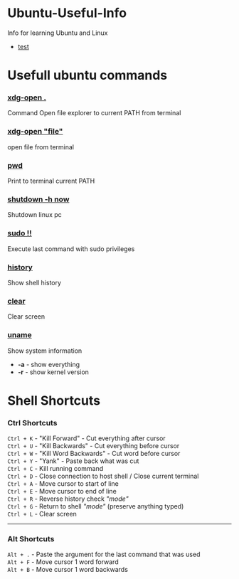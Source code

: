 # Ubuntu-Useful-Info
Info for learning Ubuntu and Linux
* [test](#usefull-ubuntu-commands)

# Usefull ubuntu commands

### <ins>xdg-open .</ins>
Command Open file explorer to current PATH from terminal
### <ins>xdg-open "file"</ins>
open file from terminal
### <ins>pwd</ins>
Print to terminal current PATH
### <ins>shutdown -h now</ins>
Shutdown linux pc
### <ins>sudo !!</ins>
Execute last command with sudo privileges
### <ins>history</ins>
Show shell history
### <ins>clear</ins>
Clear screen
### <ins>uname</ins>
Show system information
  * __-a__ - show everything
  * __-r__ - show kernel version


# Shell Shortcuts
### Ctrl Shortcuts

`Ctrl + K` - "Kill Forward" - Cut everything after cursor<br>
`Ctrl + U` - "Kill Backwards" - Cut everything before cursor<br>
`Ctrl + W` - "Kill Word Backwards" - Cut word before cursor<br>
`Ctrl + Y` - "Yank" - Paste back what was cut<br>
`Ctrl + C` - Kill running command<br>
`Ctrl + D` - Close connection to host shell / Close current terminal<br>
`Ctrl + A` - Move cursor to start of line<br>
`Ctrl + E` - Move cursor to end of line<br>
`Ctrl + R` - Reverse history check <i>"mode"</i><br>
`Ctrl + G` - Return to shell <i>"mode"</i> (preserve anything typed)<br>
`Ctrl + L` - Clear screen<br>

<hr>

### Alt Shortcuts

`Alt + .` - Paste the argument for the last command that was used<br>
`Alt + F` - Move cursor 1 word forward<br>
`Alt + B` - Move cursor 1 word backwards<br>
